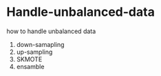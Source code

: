 # Handle-unbalanced-data
how to handle unbalanced data
1) down-samapling 
2) up-sampling 
3) SKMOTE
4) ensamble
